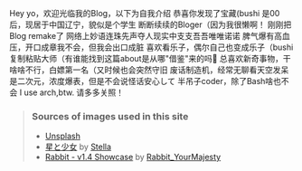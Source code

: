 Hey yo，欢迎光临我的Blog，以下为自我介绍
恭喜你发现了宝藏(bushi
是00后，现居于中国辽宁，貌似是个学生
断断续续的Bloger（因为我很懒啊！
刚刚把Blog remake了
网络上妙语连珠先声夺人现实中支支吾吾唯唯诺诺
脾气爆有高血压，开口成章我不会，但我会出口成脏
喜欢看乐子，偶尔自己也变成乐子（bushi
复制粘贴大师（有谁能找到这篇about是从哪"借鉴"来的吗🤔
总喜欢新奇事物，干啥啥不行，白嫖第一名（又时候也会突然守旧
废话制造机，经常无聊看天空发呆
是二次元，浓度爆表，但是不会说怪话安心して
半吊子coder，除了Bash啥也不会
I use arch,btw.
请多多关照！
> ### Sources of images used in this site
> - [Unsplash](https://unsplash.com/)
> - [星と少女](https://www.pixiv.net/artworks/108916539) by [Stella](https://www.pixiv.net/users/93273965)
> - [Rabbit - v1.4 Showcase](https://civitai.com/posts/586908) by [Rabbit_YourMajesty](https://civitai.com/user/Rabbit_YourMajesty)